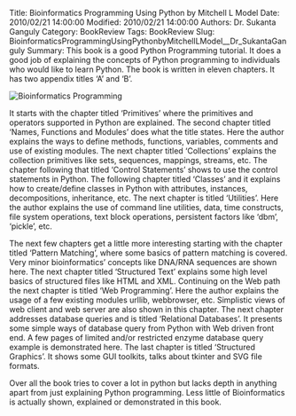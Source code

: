Title: Bioinformatics Programming Using Python by Mitchell L Model
Date: 2010/02/21 14:00:00
Modified: 2010/02/21 14:00:00
Authors: Dr. Sukanta Ganguly
Category: BookReview
Tags: BookReview
Slug: BioinformaticsProgrammingUsingPythonbyMitchellLModel__Dr_SukantaGanguly
Summary: This book is a good Python Programming tutorial. It does a good job of explaining the concepts of Python programming to individuals who would like to learn Python. The book is written in eleven chapters. It has two appendix titles ‘A’ and ‘B’. 


<p><img class="image-left" src="../images/2010/Bioinformatics.gif/image_preview" alt="Bioinformatics Programming" /></p>
<p> It starts with the chapter titled ‘Primitives’ where the primitives and operators supported in Python are explained. The second chapter titled ‘Names, Functions and Modules’ does what the title states. Here the author explains the ways to define methods, functions, variables, comments and use of existing modules. The next chapter titled ‘Collections’ explains the collection primitives like sets, sequences, mappings, streams, etc. The chapter following that titled ‘Control Statements’ shows to use the control statements in Python. The following chapter titled ‘Classes’ and it explains how to create/define classes in Python with attributes, instances, decompositions, inheritance, etc. The next chapter is titled ‘Utilities’. Here the author explains the use of command line utilities, data, time constructs, file system operations, text block operations, persistent factors like ‘dbm’, ‘pickle’, etc.</p>
<p> The next few chapters get a little more interesting starting with the chapter titled ‘Pattern Matching’, where some basics of pattern matching is covered. Very minor bioinformatics’ concepts like DNA/RNA sequences are shown here. The next chapter titled ‘Structured Text’ explains some high level basics of structured files like HTML and XML. Continuing on the Web path the next chapter is titled ‘Web Programming’. Here the author explains the usage of a few existing modules urllib, webbrowser, etc. Simplistic views of web client and web server are also shown in this chapter. The next chapter addresses database queries and is titled ‘Relational Databases’. It presents some simple ways of database query from Python with Web driven front end. A few pages of limited and/or restricted enzyme database query example is demonstrated here. The last chapter is titled ‘Structured Graphics’. It shows some GUI toolkits, talks about tkinter and SVG file formats.</p>
<p> Over all the book tries to cover a lot in python but lacks depth in anything apart from just explaining Python programming. Less little of Bioinformatics is actually shown, explained or demonstrated in this book.</p>
<div></div>

